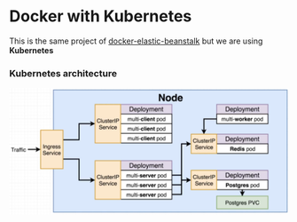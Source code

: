 # Docker with Kubernetes

This is the same project of [docker-elastic-beanstalk](https://github.com/Moath-Zaghdad/docker-elastic-beanstalk) but we are using **Kubernetes** 


### Kubernetes architecture
![Arch](./Architecture.png)
